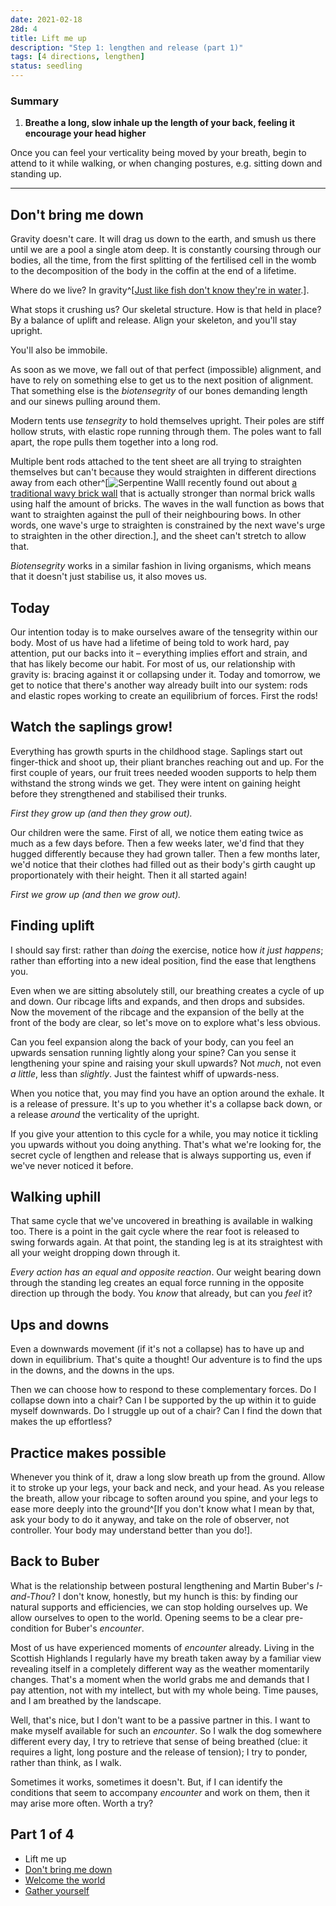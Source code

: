 ```yaml
---
date: 2021-02-18
28d: 4
title: Lift me up
description: "Step 1: lengthen and release (part 1)"
tags: [4 directions, lengthen]
status: seedling
---
```


### Summary

1. **Breathe a long, slow inhale up the length of your back, feeling it encourage your head higher**

Once you can feel your verticality being moved by your breath, begin to attend to it while walking, or when changing postures, e.g. sitting down and standing up.

---

## Don't bring me down

Gravity doesn't care. It will drag us down to the earth, and smush us there until we are a pool a single atom deep. It is constantly coursing through our bodies, all the time, from the first splitting of the fertilised cell in the womb to the decomposition of the body in the coffin at the end of a lifetime.

Where do we live? In gravity^[[Just like fish don't know they're in water](https://sive.rs/fish).].

What stops it crushing us? Our skeletal structure. How is that held in place? By a balance of uplift and release. Align your skeleton, and you'll stay upright.

You'll also be immobile.

As soon as we move, we fall out of that perfect (impossible) alignment, and have to rely on something else to get us to the next position of alignment. That something else is the _biotensegrity_ of our bones demanding length and our sinews pulling around them.

Modern tents use _tensegrity_ to hold themselves upright. Their poles are stiff hollow struts, with elastic rope running through them. The poles want to fall apart, the rope pulls them together into a long rod.

Multiple bent rods attached to the tent sheet are all trying to straighten themselves but can't because they would straighten in different directions away from each other^[![Serpentine Wall](/images/wavy-wall.jpg)I recently found out about [a traditional wavy brick wall](https://en.permawiki.org/wiki/Serpentine_wall) that is actually stronger than normal brick walls using half the amount of bricks. The waves in the wall function as bows that want to straighten against the pull of their neighbouring bows. In other words, one wave's urge to straighten is constrained by the next wave's urge to straighten in the other direction.], and the sheet can't stretch to allow that.

_Biotensegrity_ works in a similar fashion in living organisms, which means that it doesn't just stabilise us, it also moves us.

## Today

Our intention today is to make ourselves aware of the tensegrity within our body. Most of us have had a lifetime of being told to work hard, pay attention, put our backs into it – everything implies effort and strain, and that has likely become our habit. For most of us, our relationship with gravity is: bracing against it or collapsing under it. Today and tomorrow, we get to notice that there's another way already built into our system: rods and elastic ropes working to create an equilibrium of forces. First the rods!

## Watch the saplings grow!

Everything has growth spurts in the childhood stage. Saplings start out finger-thick and shoot up, their pliant branches reaching out and up. For the first couple of years, our fruit trees needed wooden supports to help them withstand the strong winds we get. They were intent on gaining height before they strengthened and stabilised their trunks.

_First they grow up (and then they grow out)._

Our children were the same. First of all, we notice them eating twice as much as a few days before. Then a few weeks later, we'd find that they hugged differently because they had grown taller. Then a few months later, we'd notice that their clothes had filled out as their body's girth caught up proportionately with their height. Then it all started again!

_First we grow up (and then we grow out)._

## Finding uplift

I should say first: rather than _doing_ the exercise, notice how _it just happens_; rather than efforting into a new ideal position, find the ease that lengthens you.

Even when we are sitting absolutely still, our breathing creates a cycle of up and down. Our ribcage lifts and expands, and then drops and subsides. Now the movement of the ribcage and the expansion of the belly at the front of the body are clear, so let's move on to explore what's less obvious.

Can you feel expansion along the back of your body, can you feel an upwards sensation running lightly along your spine? Can you sense it lengthening your spine and raising your skull upwards? Not _much_, not even _a little_, less than _slightly_. Just the faintest whiff of upwards-ness.

When you notice that, you may find you have an option around the exhale. It is a release of pressure. It's up to you whether it's a collapse back down, or a release _around_ the verticality of the upright.

If you give your attention to this cycle for a while, you may notice it tickling you upwards without you doing anything. That's what we're looking for, the secret cycle of lengthen and release that is always supporting us, even if we've never noticed it before.

## Walking uphill

That same cycle that we've uncovered in breathing is available in walking too. There is a point in the gait cycle where the rear foot is released to swing forwards again. At that point, the standing leg is at its straightest with all your weight dropping down through it.

_Every action has an equal and opposite reaction_. Our weight bearing down through the standing leg creates an equal force running in the opposite direction up through the body. You _know_ that already, but can you _feel_ it?

## Ups and downs

Even a downwards movement (if it's not a collapse) has to have up and down in equilibrium. That's quite a thought! Our adventure is to find the ups in the downs, and the downs in the ups.

Then we can choose how to respond to these complementary forces. Do I collapse down into a chair? Can I be supported by the up within it to guide myself downwards. Do I struggle up out of a chair? Can I find the down that makes the up effortless?

## Practice makes possible

Whenever you think of it, draw a long slow breath up from the ground. Allow it to stroke up your legs, your back and neck, and your head. As you release the breath, allow your ribcage to soften around you spine, and your legs to ease more deeply into the ground^[If you don't know what I mean by that, ask your body to do it anyway, and take on the role of observer, not controller. Your body may understand better than you do!].

## Back to Buber

What is the relationship between postural lengthening and Martin Buber's _I-and-Thou_? I don't know, honestly, but my hunch is this: by finding our natural supports and efficiencies, we can stop holding ourselves up. We allow ourselves to open to the world. Opening seems to be a clear pre-condition for Buber's _encounter_.

Most of us have experienced moments of _encounter_ already. Living in the Scottish Highlands I regularly have my breath taken away by a familiar view revealing itself in a completely different way as the weather momentarily changes. That's a moment when the world grabs me and demands that I pay attention, not with my intellect, but with my whole being. Time pauses, and I am breathed by the landscape.

Well, that's nice, but I don't want to be a passive partner in this. I want to make myself available for such an _encounter_. So I walk the dog somewhere different every day, I try to retrieve that sense of being breathed (clue: it requires a light, long posture and the release of tension); I try to ponder, rather than think, as I walk.

Sometimes it works, sometimes it doesn't. But, if I can identify the conditions that seem to accompany _encounter_ and work on them, then it may arise more often. Worth a try?

## Part 1 of 4

- Lift me up
- [Don't bring me down](/dont-bring-me-down)
- [Welcome the world](/welcome-the-world)
- [Gather yourself](/gather-yourself)

